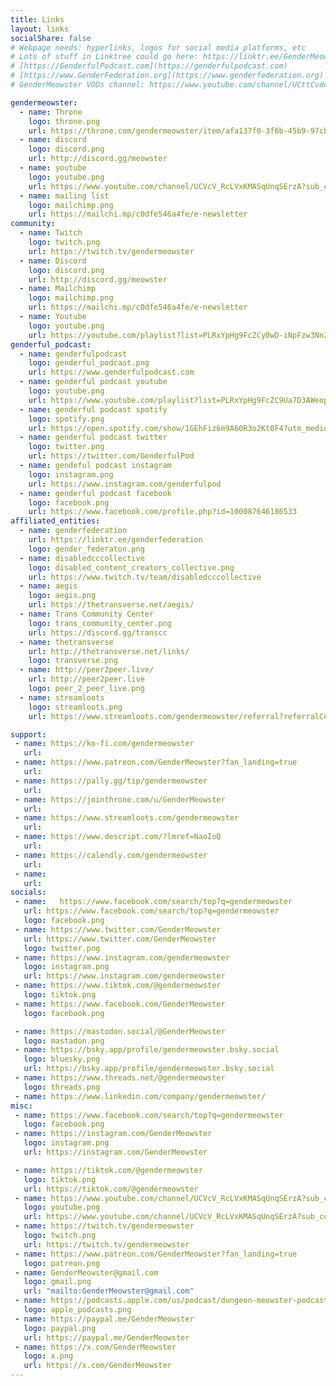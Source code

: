 ```yaml
---
title: Links
layout: links
socialShare: false
# Webpage needs: hyperlinks, logos for social media platforms, etc
# Lots of stuff in Linktree could go here: https://linktr.ee/GenderMeowster 
# [https://GenderfulPodcast.com](https://genderfulpodcast.com) 
# [https://www.GenderFederation.org](https://www.genderfederation.org) 
# GenderMeowster VODs channel: https://www.youtube.com/channel/UCttCvdeIB6zGr-XRHY_zeeg

gendermeowster:
  - name: Throne
    logo: throne.png
    url: https://throne.com/gendermeowster/item/afa137f0-3f6b-45b9-97cb-0c6933155703
  - name: discord
    logo: discord.png
    url: http://discord.gg/meowster
  - name: youtube
    logo: youtube.png
    url: https://www.youtube.com/channel/UCVcV_RcLVxKMASqUnqSErzA?sub_confirmation=1
  - name: mailing list
    logo: mailchimp.png
    url: https://mailchi.mp/c0dfe546a4fe/e-newsletter
community:
  - name: Twitch
    logo: twitch.png
    url: https://twitch.tv/gendermeowster
  - name: Discord
    logo: discord.png
    url: http://discord.gg/meowster
  - name: Mailchimp
    logo: mailchimp.png
    url: https://mailchi.mp/c0dfe546a4fe/e-newsletter
  - name: Youtube
    logo: youtube.png
    url: https://youtube.com/playlist?list=PLRxYpHg9FcZCy0wD-iNpFzw3Nn2qMmc8q
genderful_podcast:
  - name: genderfulpodcast
    logo: genderful_podcast.png
    url: https://www.genderfulpodcast.com
  - name: genderful podcast youtube
    logo: youtube.png
    url: https://www.youtube.com/playlist?list=PLRxYpHg9FcZC9Ua7D3AWeop-IkuDxAs9c
  - name: genderful podcast spotify
    logo: spotify.png
    url: https://open.spotify.com/show/1GEhFiz6m9A60R3o2Kt0F4?utm_medium=share&utm_source=linktree
  - name: genderful podcast twitter
    logo: twitter.png
    url: https://twitter.com/GenderfulPod
  - name: gendeful podcast instagram
    logo: instagram.png
    url: https://www.instagram.com/genderfulpod
  - name: genderful podcast facebook
    logo: facebook.png
    url: https://www.facebook.com/profile.php?id=100087646186533
affiliated_entities:
  - name: genderfederation
    url: https://linktr.ee/genderfederation
    logo: gender_federaton.png
  - name: disabledcccollective
    logo: disabled_content_creators_collective.png
    url: https://www.twitch.tv/team/disabledcccollective
  - name: aegis
    logo: aegis.png
    url: https://thetransverse.net/aegis/
  - name: Trans Community Center
    logo: trans_community_center.png
    url: https://discord.gg/transcc
  - name: thetransverse
    url: http://thetransverse.net/links/
    logo: transverse.png
  - name: http://peer2peer.live/
    url: http://peer2peer.live
    logo: peer_2_peer_live.png
  - name: streamloots
    logo: streamloots.png
    url: https://www.streamloots.com/gendermeowster/referral?referralCode=gendermeowster

support: 
 - name: https://ko-fi.com/gendermeowster
   url:
 - name: https://www.patreon.com/GenderMeowster?fan_landing=true
   url:
 - name: https://pally.gg/tip/gendermeowster
   url:
 - name: https://jointhrone.com/u/GenderMeowster
   url:
 - name: https://www.streamloots.com/gendermeowster
   url:
 - name: https://www.descript.com/?lmref=NaoIoQ
   url: 
 - name: https://calendly.com/gendermeowster
   url: 
 - name: 
   url: 
socials:
 - name:   https://www.facebook.com/search/top?q=gendermeowster
   url: https://www.facebook.com/search/top?q=gendermeowster
   logo: facebook.png
 - name: https://www.twitter.com/GenderMeowster
   url: https://www.twitter.com/GenderMeowster
   logo: twitter.png
 - name: https://www.instagram.com/gendermeowster
   logo: instagram.png
   url: https://www.instagram.com/gendermeowster
 - name: https://www.tiktok.com/@gendermeowster
   logo: tiktok.png
 - name: https://www.facebook.com/GenderMeowster
   logo: facebook.png

 - name: https://mastodon.social/@GenderMeowster
   logo: mastadon.png
 - name: https://bsky.app/profile/gendermeowster.bsky.social
   logo: bluesky.png
   url: https://bsky.app/profile/gendermeowster.bsky.social
 - name: https://www.threads.net/@gendermeowster
   logo: threads.png
 - name: https://www.linkedin.com/company/gendermeowster/
misc:
 - name: https://www.facebook.com/search/top?q=gendermeowster
   logo: facebook.png
 - name: https://instagram.com/GenderMeowster
   logo: instagram.png
   url: https://instagram.com/GenderMeowster

 - name: https://tiktok.com/@gendermeowster
   logo: tiktok.png
   url: https://tiktok.com/@gendermeowster
 - name: https://www.youtube.com/channel/UCVcV_RcLVxKMASqUnqSErzA?sub_confirmation=1
   logo: youtube.png
   url: https://www.youtube.com/channel/UCVcV_RcLVxKMASqUnqSErzA?sub_confirmation=1
 - name: https://twitch.tv/gendermeowster
   logo: twitch.png
   url: https://twitch.tv/gendermeowster
 - name: https://www.patreon.com/GenderMeowster?fan_landing=true
   logo: patreon.png
 - name: GenderMeowster@gmail.com
   logo: gmail.png
   url: "mailto:GenderMeowster@gmail.com"
 - name: https://podcasts.apple.com/us/podcast/dungeon-meowster-podcast-network/id1533080603
   logo: apple_podcasts.png
 - name: https://paypal.me/GenderMeowster
   logo: paypal.png
   url: https://paypal.me/GenderMeowster
 - name: https://x.com/GenderMeowster
   logo: x.png
   url: https://x.com/GenderMeowster
---
```

